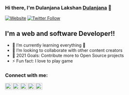 ### Hi there, I'm Dulanjana Lakshan [Dulanjana][website] 👋 

[![Website](https://img.shields.io/website?label=Dulanjana.com&style=for-the-badge&url=https%3A%2F%2Fdulanjana.com)](https://dulanjanalakshan.000webhostapp.com/)
[![Twitter Follow](https://img.shields.io/twitter/follow/Dulanjana?color=1DA1F2&logo=twitter&style=for-the-badge)](https://twitter.com/dulanjanalaksh8)

## I'm a web and software Developer!!

- 🌱 I’m currently learning everything 🤣
- 👯 I’m looking to collaborate with other content creators
- 🥅 2021 Goals: Contribute more to Open Source projects
- ⚡ Fun fact: I love to play game

### Connect with me:

[<img align="left" alt="Dulanjana.com" width="22px" src="https://img.icons8.com/ios/50/ffffff/internet--v1.png" />][website]
[<img align="left" alt="Dulanjana | YouTube" width="22px" src="https://img.icons8.com/fluency/48/000000/youtube-play.png" />][youtube]
[<img align="left" alt="Dulanjana | Twitter" width="22px" src="https://img.icons8.com/fluency/48/000000/twitter.png" />][twitter]
[<img align="left" alt="Dulanjana | LinkedIn" width="22px" src="https://img.icons8.com/external-justicon-flat-justicon/64/000000/external-linkedin-social-media-justicon-flat-justicon.png" />][linkedin]
[<img align="left" alt="Dulanjana | Instagram" width="22px" src="https://img.icons8.com/fluency/48/000000/instagram-new.png" />][instagram]
<br />
<br />


[website]: https://dulanjanalakshan.000webhostapp.com
[twitter]: https://twitter.com/dulanjanalaksh8
[youtube]: https://www.youtube.com/channel/UCHjlrzveL5FQFzirf9B1xgw
[instagram]: https://www.instagram.com/dulanjana_00
[linkedin]: https://www.linkedin.com/in/dulanjana-lakshan-57a4a9176
